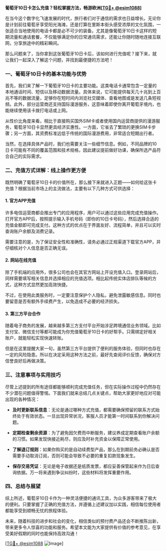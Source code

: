 **葡萄牙10日卡怎么充值？轻松掌握方法，畅游欧洲[[TG💪+ @esim1088](https://t.me/s/esim1088)]**

在当今这个数字化飞速发展的时代，旅行者们对于通信的需求也日益增长。无论你是计划前往葡萄牙享受阳光海滩，还是打算在里斯本街头感受浓厚的文化氛围，一张适合当地使用的电话卡都是必不可少的装备。尤其是像葡萄牙10日卡这样的短期流量和通话套餐，不仅能够满足你的日常通讯需求，还能让你随时随地连接互联网，分享旅途中的精彩瞬间。

那么问题来了，当你拿到这张葡萄牙10日卡后，该如何进行充值呢？接下来，就让我们一起深入了解这个问题，并找到最便捷的方法吧！

### **一、葡萄牙10日卡的基本功能与优势**

首先，我们来了解一下葡萄牙10日卡的主要功能。这类电话卡通常包含一定量的本地通话时间、短信以及移动数据流量。具体来说，它可能提供每天几十兆到上百兆不等的数据流量，足够你在短时间内浏览社交媒体、查看地图或是发送几条短视频。此外，部分运营商还支持国际漫游服务，这意味着即使你离开葡萄牙境内，也能继续使用该卡拨打电话或上网。

从性价比角度来看，相比于直接购买国外SIM卡或者使用国内运营商提供的漫游服务，葡萄牙10日卡显然更具经济实惠性。一方面，它省去了繁琐的更换SIM卡步骤；另一方面，其资费标准远低于传统的国际漫游费用，非常适合短期出行者。

当然，在选择具体产品时，我们也需要关注一些细节信息。例如，不同品牌的10日卡可能有不同的覆盖范围和技术规格，因此建议提前做好功课，确保所选产品符合自己的实际需求。

### **二、充值方式详解：线上操作更方便**

既然明确了葡萄牙10日卡的价值所在，那么接下来就进入正题——如何给这张卡充值？根据当前市场上的主流做法，主要有以下几种方式可供选择：

#### **1. 官方APP充值**
许多电信运营商都会推出专门的应用程序，用户可以通过这些应用完成充值操作。打开官方APP后，按照提示输入手机号码（即你的10日卡号码），然后选择合适的充值金额即可完成支付。这种方式的优点在于界面友好、流程简单，并且可以实时查询账户余额及消费记录。

需要注意的是，为了保证安全性和准确性，请务必通过正规渠道下载官方APP，并仔细核对个人信息是否正确无误。

#### **2. 网站在线充值**
除了手机端的应用外，很多公司也会在其官方网站上开设充值入口。登录网站后，同样需要填写相关信息并选择相应的充值选项。相比起传统实体店排队等候的方式，这种方式显然更加高效快捷。

不过，在使用此类服务时，一定要注意保护个人隐私，避免泄露敏感信息。同时也要留意是否有额外手续费产生，以免造成不必要的经济损失。

#### **3. 第三方平台合作**
随着电子商务的发展，越来越多第三方支付平台开始涉足跨境通信业务领域。比如支付宝、微信支付等都可能成为你充值葡萄牙10日卡的好帮手。只需绑定好相关账户，就能轻松实现快速转账。

但是在这里提醒大家一句，虽然第三方平台提供了便利的服务体验，但同时也存在一定的风险隐患。所以在决定采用这种方法之前，最好先查阅评价反馈，确保对方信誉良好后再做决策。

### **三、注意事项与实用技巧**

尽管上述提到的所有途径都能够顺利完成充值任务，但在实际操作过程中仍然存在不少潜在问题值得警惕。下面我们就来总结几点关键点，帮助大家更好地应对可能出现的各种情况：

- **及时更新联系信息**：无论是通过哪种方式充值，都需要确保预留的联系方式始终处于有效状态。一旦出现异常状况，客服人员才能第一时间联系到你解决问题。
  
- **定期检查剩余资源**：为了避免因欠费而中断服务，建议养成定期查看账户余额的习惯。如果发现快接近耗尽，则应及时补充资金以保障正常使用。

- **了解退订规则**：如果你购买的是自动续费型产品，那么在到期前务必确认是否需要手动取消订阅，否则可能会导致不必要的重复扣款现象发生。

- **保存交易凭证**：无论是电子收据还是纸质发票，都应妥善保管起来作为日后查询依据。万一将来遇到争议纠纷时，这些材料将发挥重要作用。

### **四、总结与展望**

综上所述，葡萄牙10日卡作为一种灵活便捷的通讯工具，为众多游客带来了极大的便利。只要掌握了正确的充值方法，并遵循上述建议加以实践，相信每位使用者都能享受到顺畅无忧的旅程体验。

未来，随着科技的进步和社会的变化，相信类似的预付费产品还会不断推陈出新，带来更多令人惊喜的功能和服务。希望本文能为大家提供有价值的参考意见，在享受美好假期的同时也能保持高效沟通！

[[TG💪+ @esim1088](https://t.me/s/esim1088) ![Image](https://i.postimg.cc/4NQfJmqS/Snipaste-2025-05-13-00-14-12.png)]